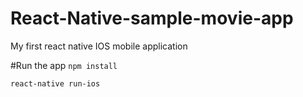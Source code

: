 # React-Native-sample-movie-app
My first react native IOS mobile application

#Run the app
 `npm install`
 
 `react-native run-ios`

